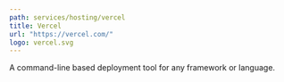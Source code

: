 ```yaml
---
path: services/hosting/vercel
title: Vercel
url: "https://vercel.com/"
logo: vercel.svg
---
```


A command-line based deployment tool for any framework or language.
